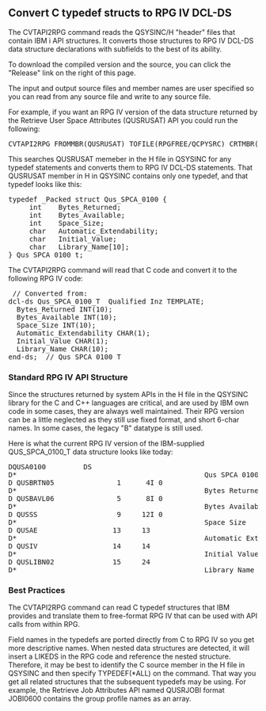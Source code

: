 <h2>Convert C typedef structs to RPG IV DCL-DS</h2>
<p>The CVTAPI2RPG command reads the QSYSINC/H "header" files that contain IBM i API structures. It converts those structures to RPG IV DCL-DS data structure declarations with subfields to the best of its ability.</p>
<p>To download the compiled version and the source, you can click the "Release" link on the right of this page.</p>
<p>The input and output source files and member names are user specified so you can read from any source file and write to any source file.</p>
<p>For example, if you want an RPG IV version of the data structure returned by the Retrieve User Space Attributes (QUSRUSAT) API you could run the following:</p>
<pre>CVTAPI2RPG FROMMBR(QUSRUSAT) TOFILE(RPGFREE/QCPYSRC) CRTMBR(*YES) TYPEDEF(*ALL)</pre>
<p>This searches QUSRUSAT memeber in the H file in QSYSINC for any typedef statements and converts them to RPG IV DCL-DS statements.
That QUSRUSAT member in H in QSYSINC contains only one typedef, and that typedef looks like this:</p>
<pre>typedef _Packed struct Qus_SPCA_0100 {        
     int    Bytes_Returned;                   
     int    Bytes_Available;                  
     int    Space_Size;                       
     char   Automatic_Extendability;          
     char   Initial_Value;                    
     char   Library_Name[10];                 
} Qus_SPCA_0100_t;</pre>

<p>The CVTAPI2RPG command will read that C code and convert it to the following RPG IV code:</p>
<pre> // Converted from: <QSYSINC/H/QUSRUSAT>             
dcl-ds Qus_SPCA_0100_T  Qualified Inz TEMPLATE;       
  Bytes_Returned INT(10);                             
  Bytes_Available INT(10);                            
  Space_Size INT(10);                                 
  Automatic_Extendability CHAR(1);                    
  Initial_Value CHAR(1);                              
  Library_Name CHAR(10);                              
end-ds;  // Qus_SPCA_0100_T</pre>

<h3>Standard RPG IV API Structure</h3>
<p>Since the structures returned by system APIs in the H file in the QSYSINC library for the C and C++ languages are critical, and are used by IBM own code in some cases, they are always well maintained. Their RPG version can be a little neglected as they still use fixed format, and short 6-char names. In some cases, the legacy "B" datatype is still used.</p><p>Here is what the current RPG IV version of the IBM-supplied QUS_SPCA_0100_T data structure looks like today:</p>
<pre>
DQUSA0100         DS                                                   
D*                                             Qus SPCA 0100           
D QUSBRTN05               1      4I 0                                  
D*                                             Bytes Returned          
D QUSBAVL06               5      8I 0                                  
D*                                             Bytes Available         
D QUSSS                   9     12I 0                                  
D*                                             Space Size              
D QUSAE                  13     13                                     
D*                                             Automatic Extendability 
D QUSIV                  14     14                                     
D*                                             Initial Value           
D QUSLIBN02              15     24                                     
D*                                             Library Name                 
</pre>
<h3>Best Practices</h3>
<p>The CVTAPI2RPG command can read C typedef structures that IBM provides and translate them to free-format RPG IV that can be used with API calls from within RPG.</p><p>Field names in the typedefs are ported directly from C to RPG IV so you get more descriptive names. When nested data structures are detected, it will insert a LIKEDS in the RPG code and reference the nested structure. Therefore, it may be best to identify the C source member in the H file in QSYSINC and then specify TYPEDEF(*ALL) on the command. That way you get all related structures that the subsequent typedefs may be using. For example, the Retrieve Job Attributes API named QUSRJOBI format JOBI0600 contains the group profile names as an array.</p>

